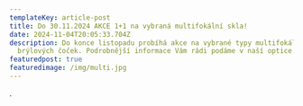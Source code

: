 ```yaml
---
templateKey: article-post
title: Do 30.11.2024 AKCE 1+1 na vybraná multifokální skla!
date: 2024-11-04T20:05:33.704Z
description: Do konce listopadu probíhá akce na vybrané typy multifokálních
  brýlových čoček. Podrobnější informace Vám rádi podáme v naší optice.
featuredpost: true
featuredimage: /img/multi.jpg
---
```

.
